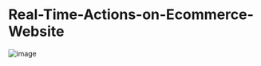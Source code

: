 # Real-Time-Actions-on-Ecommerce-Website

![image](https://github.com/user-attachments/assets/f6e988ef-e54d-441f-ac42-f09dc33e17b6)

